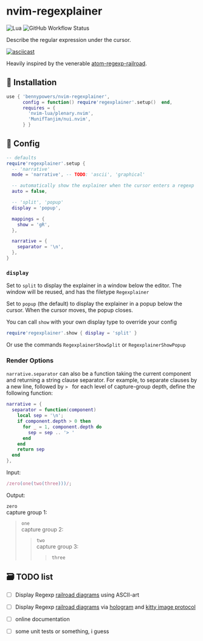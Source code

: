 # nvim-regexplainer

![Lua](https://img.shields.io/badge/Made%20with%20Lua-blueviolet.svg?style=for-the-badge&logo=lua)
![GitHub Workflow Status](https://img.shields.io/github/workflow/status/bennypowers/nvim-regexplainer/main?style=for-the-badge)

Describe the regular expression under the cursor.

[![asciicast](https://asciinema.org/a/maz66tjNhpKgdwPOdTPV4CWJo.svg)](https://asciinema.org/a/maz66tjNhpKgdwPOdTPV4CWJo)

Heavily inspired by the venerable [atom-regexp-railroad](https://github.com/klorenz/atom-regex-railroad-diagrams/).

## 🚚 Installation

```lua
use { 'bennypowers/nvim-regexplainer',
      config = function() require'regexplainer'.setup()  end,
      requires = {
        'nvim-lua/plenary.nvim',
        'MunifTanjim/nui.nvim',
      } }
```

## 🤔 Config

```lua
-- defaults
require'regexplainer'.setup {
  -- 'narrative'
  mode = 'narrative', -- TODO: 'ascii', 'graphical'

  -- automatically show the explainer when the cursor enters a regexp
  auto = false,

  -- 'split', 'popup'
  display = 'popup',

  mappings = {
    show = 'gR',
  },

  narrative = {
    separator = '\n',
  },
}
```

### `display`
Set to `split` to display the explainer in a window below the editor.
The window will be reused, and has the filetype `Regexplainer`

Set to `popup` (the default) to display the explainer in a popup below the cursor.
When the cursor moves, the popup closes.

You can call `show` with your own display type to override your config

```lua
require'regexplainer'.show { display = 'split' }
```

Or use the commands `RegexplainerShowSplit` or `RegexplainerShowPopup`

### Render Options

`narrative.separator` can also be a function taking the current component and
returning a string clause separator. For example, to separate clauses by a new line, 
followed by `> ` for each level of capture-group depth, define the following
function:

```lua
narrative = {
  separator = function(component)
    local sep = '\n';
    if component.depth > 0 then
      for _ = 1, component.depth do
        sep = sep .. '> '
      end
    end
    return sep
  end
},
```

Input: 
```js
/zero(one(two(three)))/;
```

Output: 

`zero`  
capture group 1:  
> `one`  
> capture group 2:  
> > `two`  
> > capture group 3:  
> > > `three`

## 🗃️  TODO list
- [ ] Display Regexp [railroad diagrams](https://github.com/tabatkins/railroad-diagrams/)
  using ASCII-art
- [ ] Display Regexp [railroad diagrams](https://github.com/tabatkins/railroad-diagrams/)
  via [hologram](https://github.com/edluffy/hologram.nvim)
  and [kitty image protocol](https://sw.kovidgoyal.net/kitty/graphics-protocol/)
- [ ] online documentation
- [ ] some unit tests or something, i guess



